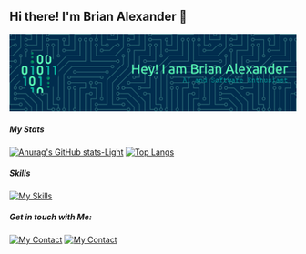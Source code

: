 ## Hi there! I'm Brian Alexander 👋

![Brian Alexander](img/github-header-banner.png)

##### My Stats
[![Anurag's GitHub stats-Light](https://github-readme-stats.vercel.app/api?username=brianalexanderr&show_icons=true&theme=tokyonight)](https://github.com/anuraghazra/github-readme-stats#gh-light-mode-only) 
[![Top Langs](https://github-readme-stats.vercel.app/api/top-langs/?username=brianalexanderr&layout=donut&theme=tokyonight)](https://github.com/anuraghazra/github-readme-stats)

##### Skills
[![My Skills](https://skillicons.dev/icons?i=js,html,css,c,django,java,postgresql,react,py,mysql,nodejs,pytorch,tensorflow,postman,supabase,opencv)](https://skillicons.dev)

##### Get in touch with Me:
[![My Contact](https://skillicons.dev/icons?i=instagram)](https://www.instagram.com/brian.alx_/)  [![My Contact](https://skillicons.dev/icons?i=linkedin)](https://www.linkedin.com/in/brian-alexander-490ab0319/)


